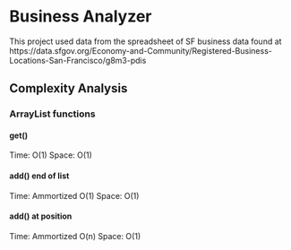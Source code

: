 <h1>Business Analyzer</h1>
<p>This project used data from the spreadsheet of SF business data found at https://data.sfgov.org/Economy-and-Community/Registered-Business-Locations-San-Francisco/g8m3-pdis</p>
<h2>Complexity Analysis</h2>
<h3>ArrayList functions</h3>
<h4>get()</h4>
<p>
Time: O(1) Space: O(1)
</p>
<h4>add() end of list</h4>
<p>
Time: Ammortized O(1) Space: O(1)
</p>
<h4> add() at position</h4>
<p>
Time: Ammortized O(n) Space: O(1)
</p>